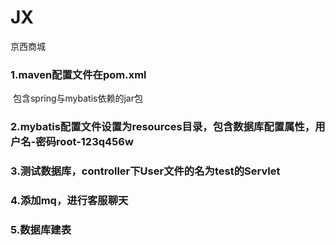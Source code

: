 # JX
京西商城

### 1.maven配置文件在pom.xml
  包含spring与mybatis依赖的jar包
### 2.mybatis配置文件设置为resources目录，包含数据库配置属性，用户名-密码root-123q456w
### 3.测试数据库，controller下User文件的名为test的Servlet


### 4.添加mq，进行客服聊天
### 5.数据库建表
